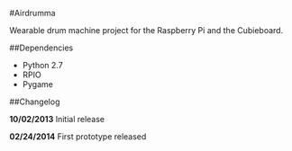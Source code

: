 #Airdrumma

Wearable drum machine project for the Raspberry Pi and the Cubieboard.


##Dependencies

- Python 2.7
- RPIO
- Pygame


##Changelog

**10/02/2013** Initial release

**02/24/2014** First prototype released

